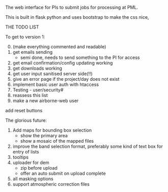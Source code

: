 The web interface for PIs to submit jobs for processing at PML.

This is built in flask python and uses bootstrap to make the css nice, 

THE TODO LIST

To get to version 1:

0. (make everything commented and readable)
1. get emails sending
    * semi done, needs to send something to the PI for access
2. get email confirmation/config updating working
3. get downloads working
4. get user input sanitised server side(!!)
5. give an error page if the project/day does not exist
6. implement basic user auth with htaccess
7. Testing - user/security#
8. reassess this list
9. make a new airborne-web user

add reset buttons

The glorious future:

1. Add maps for bounding box selection
    * show the primary area
    * show a mosaic of the mapped files
2. improve the band selection format, preferably some kind of text box for entry of lists
3. tooltips
4. uploader for dem
    * zip before upload
    * offer an auto submit on upload complete
5. all masking options
6. support atmospheric correction files